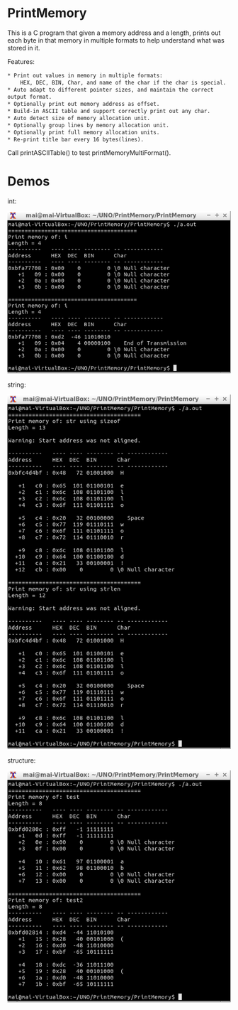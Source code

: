 # PrintMemory

This is a C program that given a memory address and a length, prints out each byte in that memory in multiple formats to help understand what was stored in it.

Features:

    * Print out values in memory in multiple formats:
        HEX, DEC, BIN, Char, and name of the char if the char is special.
    * Auto adapt to different pointer sizes, and maintain the correct output format.
    * Optionally print out memory address as offset.
    * Build-in ASCII table and support correctly print out any char.
    * Auto detect size of memory allocation unit.
    * Optionally group lines by memory allocation unit.
    * Optionally print full memory allocation units.
    * Re-print title bar every 16 bytes(lines).
    
Call printASCIITable() to test printMemoryMultiFormat().

# Demos

int:

![Screenshot](https://github.com/mairen/PrintMemory/blob/master/Screenshots/demo_int.png?raw=true)

string:

![Screenshot](https://github.com/mairen/PrintMemory/blob/master/Screenshots/demo_string.png?raw=true)

structure:

![Screenshot](https://github.com/mairen/PrintMemory/blob/master/Screenshots/demo_structure.png?raw=true)
